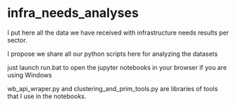 # infra_needs_analyses
I put here all the data we have received with infrastructure needs results per sector.

I propose we share all our python scripts here for analyzing the datasets

just launch run.bat to open the jupyter notebooks in your browser if you are using Windows

wb_api_wraper.py and clustering_and_prim_tools.py are libraries of tools that I use in the notebooks.
